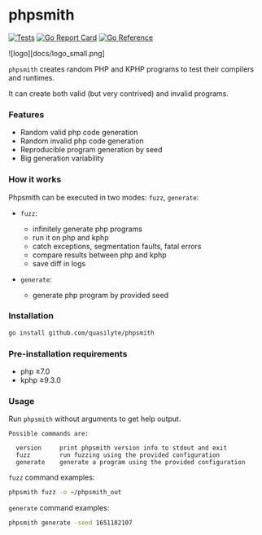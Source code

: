 # phpsmith

[![Tests](https://github.com/quasilyte/phpsmith/workflows/Tests/badge.svg)](https://github.com/quasilyte/phpsmith/blob/master/.github/workflows/ci.yml)
[![Go Report Card](https://goreportcard.com/badge/github.com/quasilyte/phpsmith)](https://goreportcard.com/report/github.com/quasilyte/phpsmith)
[![Go Reference](https://pkg.go.dev/badge/github.com/quasilyte/phpsmith.svg)](https://pkg.go.dev/github.com/quasilyte/phpsmith)

![logo][docs/logo_small.png]

`phpsmith` creates random PHP and KPHP programs to test their compilers and runtimes.

It can create both valid (but very contrived) and invalid programs.

### Features

* Random valid php code generation
* Random invalid php code generation
* Reproducible program generation by seed
* Big generation variability

### How it works

Phpsmith can be executed in two modes: `fuzz`, `generate`:

- `fuzz`:
    - infinitely generate php programs
    - run it on php and kphp
    - catch exceptions, segmentation faults, fatal errors
    - compare results between php and kphp
    - save diff in logs

- `generate`:
    - generate php program by provided seed

### Installation

```bash
go install github.com/quasilyte/phpsmith
```

### Pre-installation requirements

- php ≥7.0
- kphp ≥9.3.0

### Usage

Run `phpsmith` without arguments to get help output.

```
Possible commands are:

  version     print phpsmith version info to stdout and exit
  fuzz        run fuzzing using the provided configuration
  generate    generate a program using the provided configuration
```

`fuzz` command examples:

```bash
phpsmith fuzz -o ~/phpsmith_out
```

`generate` command examples:

```bash
phpsmith generate -seed 1651182107
```
